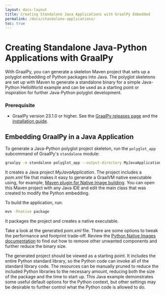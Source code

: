 ```yaml
---
layout: docs-layout
title: Creating Standalone Java Applications with GraalPy Embedded
permalink: /docs/standalone-applications/
toc: true
---
```


# Creating Standalone Java-Python Applications with GraalPy

With GraalPy, you can generate a skeleton Maven project that sets up a polyglot embedding of Python packages into Java.
The polyglot skeletons are set up with Maven to generate a standalone binary for a simple Java-Python HelloWorld example and can be used as a starting point or inspiration for further Java-Python polyglot development.

### Prerequisite

- GraalPy version 23.1.0 or higher. See the [GraalPy releases page](https://github.com/oracle/graalpython/releases) and the [installation guide](../graalpy/guides/Installing_GraalPy.md). 

## Embedding GraalPy in a Java Application

To generate a Java-Python polyglot project skeleton, run the `polyglot_app` subcommand of GraalPy's `standalone` module:
```bash
graalpy -m standalone polyglot_app --output-directory MyJavaApplication
```

It creates a Java project _MyJavaApplication_. 
The project includes a _pom.xml_ file that makes it easy to generate a GraalVM native executable using, for example, [Maven plugin for Native Image building](https://graalvm.github.io/native-build-tools/latest/maven-plugin.html).
You can open this Maven project with any Java IDE and edit the main class that was created to modify the Python embedding.

To build the application, run: 
```bash
mvn -Pnative package
```
It packages the project and creates a native executable.

Take a look at the generated _pom.xml_ file.
There are some options to tweak the performance and footprint trade-off.
Review the [Python Native Images documentation](Native_Images.md) to find out how to remove other unwanted components and further reduce the binary size.

The generated project should be viewed as a starting point.
It includes the entire Python standard library, so the Python code can invoke all of the standard library code.
The resources can be manually pruned to reduce the included Python libraries to the necessary amount, reducing both the size of the package and the time to start up.
This Java example demonstrates some useful default options for the Python context, but other settings may be desirable to further control what the Python code is allowed to do.